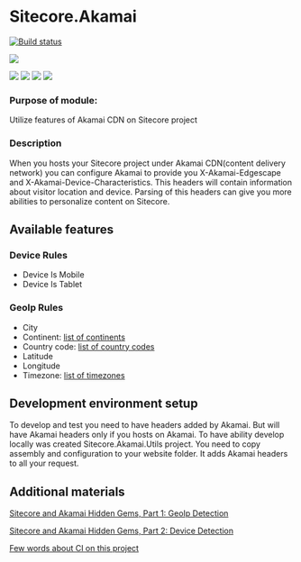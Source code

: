 # Sitecore.Akamai

[![Build status](https://ci.appveyor.com/api/projects/status/1c9cpp38yavc6c51?svg=true)](https://ci.appveyor.com/project/Antonytm/sitecore-akamai)

[![](https://sonarcloud.io/api/project_badges/quality_gate?project=Sitecore.Akamai)](https://sonarcloud.io/dashboard/index/Sitecore.Akamai)

[![](https://sonarcloud.io/api/project_badges/measure?project=Sitecore.Akamai&metric=coverage)](https://sonarcloud.io/component_measures?id=Sitecore.Akamai&metric=coverage)
[![](https://sonarcloud.io/api/project_badges/measure?project=Sitecore.Akamai&metric=code_smells)](https://sonarcloud.io/component_measures?id=Sitecore.Akamai&metric=code_smells) 
[![](https://sonarcloud.io/api/project_badges/measure?project=Sitecore.Akamai&metric=bugs)](https://sonarcloud.io/component_measures?id=Sitecore.Akamai&metric=bugs)
[![](https://sonarcloud.io/api/project_badges/measure?project=Sitecore.Akamai&metric=vulnerabilities)](https://sonarcloud.io/project/issues?id=Sitecore.Akamai&resolved=false&types=VULNERABILITY)

### Purpose of module:
Utilize features of Akamai CDN on Sitecore project

### Description
When you hosts your Sitecore project under Akamai CDN(content delivery network) you can configure Akamai to provide you X-Akamai-Edgescape and X-Akamai-Device-Characteristics. This headers will contain information about visitor location and device. Parsing of this headers can give you more abilities to personalize content on Sitecore.

## Available features

### Device Rules
* Device Is Mobile
* Device Is Tablet

### GeoIp Rules
* City
* Continent: [list of continents](docs/continentCodes.csv)
* Country code: [list of country codes](docs/cc2continent.csv)
* Latitude
* Longitude
* Timezone: [list of timezones](docs/timezone.md)

## Development environment setup

To develop and test you need to have headers added by Akamai. But will have Akamai headers only if you hosts on Akamai.
To have ability develop locally was created Sitecore.Akamai.Utils project. You need to copy assembly and configuration to your website folder. It adds Akamai headers to all your request.

## Additional materials
[Sitecore and Akamai Hidden Gems, Part 1: GeoIp Detection](http://sitecorevn.blogspot.com/2018/07/sitecore-and-akamai-hidden-gems-part-1.html)

[Sitecore and Akamai Hidden Gems, Part 2: Device Detection](http://sitecorevn.blogspot.com/2018/07/sitecore-and-akamai-hidden-gems-part-2.html)

[Few words about CI on this project](https://sitecorevn.blogspot.com/2018/08/it-is-copy-of-my-article-placed-in.html)
